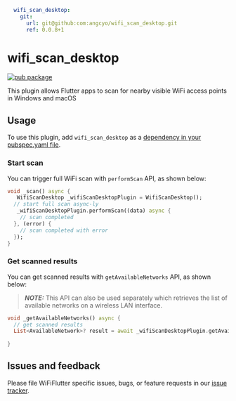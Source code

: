 <?code-excerpt path-base="excerpts/packages/url_launcher_example"?>

```yaml
  wifi_scan_desktop:
    git:
      url: git@github:com:angcyo/wifi_scan_desktop.git
      ref: 0.0.8+1
```

# wifi_scan_desktop

[![pub package](https://img.shields.io/pub/v/wifi_scan_desktop.svg)](https://pub.dev/packages/wifi_scan_desktop)

This plugin allows Flutter apps to scan for nearby visible WiFi access points in Windows and macOS

## Usage

To use this plugin, add `wifi_scan_desktop` as a [dependency in your pubspec.yaml file](https://flutter.dev/platform-plugins/).

### Start scan
You can trigger full WiFi scan with `performScan` API, as shown below:
```dart
void _scan() async {
   WifiScanDesktop _wifiScanDesktopPlugin = WifiScanDesktop();
  // start full scan async-ly
   _wifiScanDesktopPlugin.performScan((data) async {
    // scan completed 
  }, (error) {
    // scan completed with error
  });
}
```

### Get scanned results
You can get scanned results with `getAvailableNetworks` API, as shown below:
> **_NOTE:_**  This API can also be used separately which retrieves the list of available networks on a wireless LAN interface.
```dart
void _getAvailableNetworks() async {
  // get scanned results
  List<AvailableNetwork>? result = await _wifiScanDesktopPlugin.getAvailableNetworks();
  
}
```

## Issues and feedback

Please file WiFiFlutter specific issues, bugs, or feature requests in our [issue tracker][wf_issue].

<!-- links -->
[wf_issue]: https://github.com/LokieVikky/wifi_scan_desktop/issues/new
